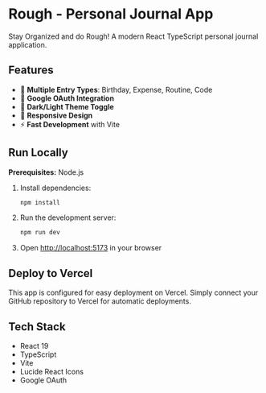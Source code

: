 # Rough - Personal Journal App

Stay Organized and do Rough! A modern React TypeScript personal journal application.

## Features

- 📝 **Multiple Entry Types**: Birthday, Expense, Routine, Code
- 🔐 **Google OAuth Integration**
- 🌙 **Dark/Light Theme Toggle**
- 📱 **Responsive Design**
- ⚡ **Fast Development** with Vite

## Run Locally

**Prerequisites:** Node.js

1. Install dependencies:
   ```bash
   npm install
   ```

2. Run the development server:
   ```bash
   npm run dev
   ```

3. Open [http://localhost:5173](http://localhost:5173) in your browser

## Deploy to Vercel

This app is configured for easy deployment on Vercel. Simply connect your GitHub repository to Vercel for automatic deployments.

## Tech Stack

- React 19
- TypeScript
- Vite
- Lucide React Icons
- Google OAuth
